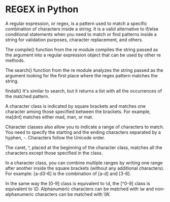 # REGEX in Python

A regular expression, or regex, is a pattern used to match a specific combination of characters inside a string. It is 
a valid alternative to if/else conditional statements when you need to match or find patterns inside a string for 
validation purposes, character replacement, and others.

The compile() function from the re module compiles the string passed as the argument into a regular expression 
object that can be used by other re methods.

The search() function from the re module analyzes the string passed as the argument looking for the first place where 
the regex pattern matches the string.

findall()
It's similar to search, but it returns a list with all the occurrences of the matched pattern.

A character class is indicated by square brackets and matches one character among those specified between the brackets. 
For example, ma[dnt] matches either mad, man, or mat.

Character classes also allow you to indicate a range of characters to match. You need to specify the starting and the 
ending characters separated by a hyphen, -. Characters follow the Unicode order.

The caret, ^, placed at the beginning of the character class, matches all the characters except those specified in 
the class.

In a character class, you can combine multiple ranges by writing one range after another inside the square brackets 
(without any additional characters). For example: [a-d3-6] is the combination of [a-d] and [3-6].

In the same way the [0-9] class is equivalent to \d, the [^0-9] class is equivalent to \D. Alphanumeric characters 
can be matched with \w and non-alphanumeric characters can be matched with \W.